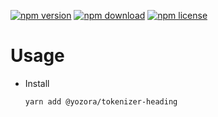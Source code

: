 [![npm version](https://img.shields.io/npm/v/@yozora/tokenizer-heading.svg)](https://www.npmjs.com/package/@yozora/tokenizer-heading)
[![npm download](https://img.shields.io/npm/dm/@yozora/tokenizer-heading.svg)](https://www.npmjs.com/package/@yozora/tokenizer-heading)
[![npm license](https://img.shields.io/npm/l/@yozora/tokenizer-heading.svg)](https://www.npmjs.com/package/@yozora/tokenizer-heading)


# Usage

  * Install
    ```console
    yarn add @yozora/tokenizer-heading
    ```
